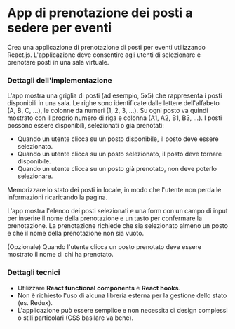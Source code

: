 # App di prenotazione dei posti a sedere per eventi

Crea una applicazione di prenotazione di posti per eventi utilizzando React.js. L'applicazione deve consentire agli utenti di selezionare e prenotare posti in una sala virtuale.

### Dettagli dell'implementazione

L'app mostra una griglia di posti (ad esempio, 5x5) che rappresenta i posti disponibili in una sala. Le righe sono identificate dalle lettere dell'alfabeto (A, B, C, ...), le colonne da numeri (1, 2, 3, ...). Su ogni posto va quindi mostrato con il proprio numero di riga e colonna (A1, A2, B1, B3, ...).
I posti possono essere disponibili, selezionati o già prenotati:

- Quando un utente clicca su un posto disponibile, il posto deve essere selezionato.
- Quando un utente clicca su un posto selezionato, il posto deve tornare disponibile.
- Quando un utente clicca su un posto già prenotato, non deve poterlo selezionare.

Memorizzare lo stato dei posti in locale, in modo che l'utente non perda le informazioni ricaricando la pagina.

L'app mostra l'elenco dei posti selezionati e una form con un campo di input per inserire il nome della prenotazione e un tasto per confermare la prenotazione.
La prenotazione richiede che sia selezionato almeno un posto e che il nome della prenotazione non sia vuoto.

(Opzionale) Quando l'utente clicca un posto prenotato deve essere mostrato il nome di chi ha prenotato.

### Dettagli tecnici

- Utilizzare **React functional components** e **React hooks**.
- Non è richiesto l'uso di alcuna libreria esterna per la gestione dello stato (es. Redux).
- L'applicazione può essere semplice e non necessita di design complessi o stili particolari (CSS basilare va bene).
